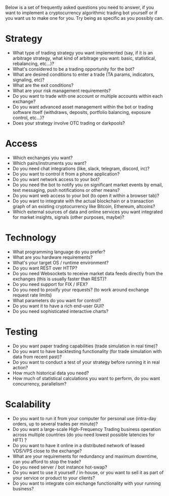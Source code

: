 Below is a set of frequently asked questions you need to answer, if you want to implement a cryptocurrency algorithmic trading bot yourself or if you want us to make one for you. Try being as specific as you possibly can.

# Strategy

  - What type of trading strategy you want implemented (say, if it is an arbitrage strategy, what kind of arbitrage you want: basic, statistical, rebalancing, etc...)?
  - What's considered to be a trading opportunity for the bot?
  - What are desired conditions to enter a trade (TA params, indicators, signaling, etc)?
  - What are the exit conditions?
  - What are your risk management requirements?
  - Do you want to trade with one account or multiple accounts within each exchange?
  - Do you want advanced asset management within the bot or trading software itself (withdraws, deposits, portfolio balancing, exposure control, etc...)?
  - Does your strategy involve OTC trading or darkpools?

# Access

  - Which exchanges you want?
  - Which pairs/instruments you want?
  - Do you need chat integrations (like, slack, telegram, discord, irc)?
  - Do you want to control it from a phone application?
  - Do you want network access to your bot? 
  - Do you need the bot to notify you on significant market events by email, text messaging, push notifications or other means?
  - Do you want web access to your bot (to open it within a browser tab)?
  - Do you want to integrate with the actual blockchain or a transaction graph of an existing cryptocurrency like Bitcoin, Ethereum, altcoins?    
  - Which external sources of data and online services you want integrated for market insights, signals (other purposes, maybe)?

# Technology

  - What programming language do you prefer?
  - What are you hardware requirements?
  - What's your target OS / runtime environment?
  - Do you want REST over HTTP?
  - Do you need Websockets to receive market data feeds directly from the exchanges (this is usually faster than REST)?
  - Do you need support for FIX / IFEX?
  - Do you need to proxify your requests? (to work around exchange request rate limits)
  - What parameters do you want for control?
  - Do you want it to have a rich end-user GUI?
  - Do you need sophisticated interactive charts?

# Testing

  - Do you want paper trading capabilities (trade simulation in real time)?
  - Do you want to have backtesting functionality (for trade simulation with data from recent past)?
  - Do you want to conduct a test of your strategy before running it in real action?
  - How much historical data you need?
  - How much of statistical calculations you want to perform, do you want concurrency, parallelism?

# Scalability

  - Do you want to run it from your computer for personal use (intra-day orders, up to several trades per minute)?
  - Do you want a large-scale High-Frequency Trading business operation across multiple countries (do you need lowest possible latencies for HFT) ?
  - Do you want to have it online in a distributed network of leased VDS/VPS close to the exchange?
  - What are your requirements for redundancy and maximum downtime, can you afford to stop the trade?
  - Do you need server / bot instance hot-swap?
  - Do you want to use it yourself / in-house, or you want to sell it as part of your service or product to your clients?
  - Do you want to integrate coin exchange functionality with your running business?